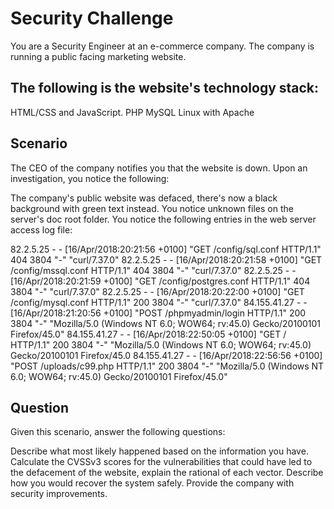 # Security Challenge

You are a Security Engineer at an e-commerce company. The company is running a public facing marketing website.

## The following is the website's technology stack:

HTML/CSS and JavaScript.
PHP
MySQL
Linux with Apache

## Scenario
The CEO of the company notifies you that the website is down. Upon an investigation, you notice the following:

The company's public website was defaced, there's now a black background with green text instead.
You notice unknown files on the server's doc root folder.
You notice the following entries in the web server access log file:

82.2.5.25 - - [16/Apr/2018:20:21:56 +0100] "GET /config/sql.conf HTTP/1.1" 404 3804 "-" "curl/7.37.0"
82.2.5.25 - - [16/Apr/2018:20:21:58 +0100] "GET /config/mssql.conf HTTP/1.1" 404 3804 "-" "curl/7.37.0"
82.2.5.25 - - [16/Apr/2018:20:21:59 +0100] "GET /config/postgres.conf HTTP/1.1" 404 3804 "-" "curl/7.37.0"
82.2.5.25 - - [16/Apr/2018:20:22:00 +0100] "GET /config/mysql.conf HTTP/1.1" 200 3804 "-" "curl/7.37.0"
84.155.41.27 - - [16/Apr/2018:21:20:56 +0100] "POST /phpmyadmin/login HTTP/1.1" 200 3804 "-" "Mozilla/5.0 (Windows NT 6.0; WOW64; rv:45.0) Gecko/20100101 Firefox/45.0"
84.155.41.27 - - [16/Apr/2018:22:50:05 +0100] "GET / HTTP/1.1" 200 3804 "-" "Mozilla/5.0 (Windows NT 6.0; WOW64; rv:45.0) Gecko/20100101 Firefox/45.0
84.155.41.27 - - [16/Apr/2018:22:56:56 +0100] "POST /uploads/c99.php HTTP/1.1" 200 3804 "-" "Mozilla/5.0 (Windows NT 6.0; WOW64; rv:45.0) Gecko/20100101 Firefox/45.0"

## Question
Given this scenario, answer the following questions:

Describe what most likely happened based on the information you have.
Calculate the CVSSv3 scores for the vulnerabilities that could have led to the defacement of the website, explain the rational of each vector.
Describe how you would recover the system safely.
Provide the company with security improvements.
